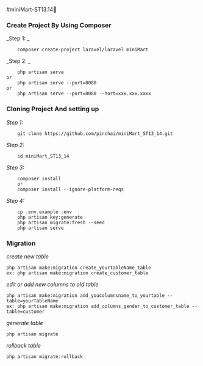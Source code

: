 #miniMart-ST13.14🚀

### Create Project By Using Composer
_Step 1: _
````
    composer create-project laravel/laravel miniMart
````

_Step 2: _
````
    php artisan serve
or
    php artisan serve --port=8080
or
    php artisan serve --port=8080 --hort=xxx.xxx.xxxx
````

### Cloning Project And setting up

_Step 1:_
````gitexclude
    git clone https://github.com/pinchai/miniMart_ST13_14.git
````

_Step 2:_
````
    cd miniMart_ST13_14
````

_Step 3:_
````
    composer install
    or 
    composer install --ignore-platform-reqs
````

_Step 4:_
````
    cp .env.example .env
    php artisan key:generate
    php artisan migrate:fresh --seed
    php artisan serve
````


### Migration
_create new table_
````
php artisan make:migration create_yourTableName_table
ex: php artisan make:migration create_customer_table
````

_edit or add new columns to old table_
````
php artisan make:migration add_youcolumnsname_to_yourtable --table=yourTableName
ex: php artisan make:migration add_columns_gender_to_customer_table --table=customer
````

_generate table_
````
php artisan migrate
````

_rollback table_
````
php artisan migrate:rollback
````
